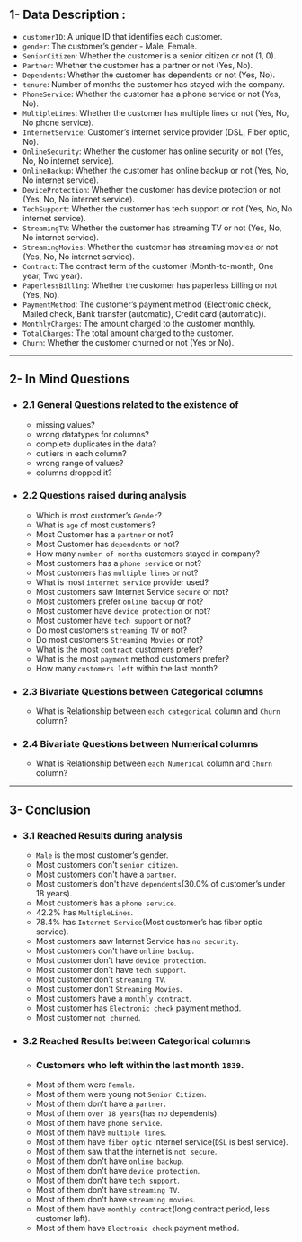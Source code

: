 ## 1- Data Description :
- `customerID`: A unique ID that identifies each customer.
- `gender`: The customer’s gender - Male, Female.
- `SeniorCitizen`: Whether the customer is a senior citizen or not (1, 0).
- `Partner`: Whether the customer has a partner or not (Yes, No).
- `Dependents`: Whether the customer has dependents or not (Yes, No).
- `tenure`: Number of months the customer has stayed with the company.
- `PhoneService`: Whether the customer has a phone service or not (Yes, No).
- `MultipleLines`: Whether the customer has multiple lines or not (Yes, No, No phone service).
- `InternetService`: Customer’s internet service provider (DSL, Fiber optic, No).
- `OnlineSecurity`: Whether the customer has online security or not (Yes, No, No internet service).
- `OnlineBackup`: Whether the customer has online backup or not (Yes, No, No internet service).
- `DeviceProtection`: Whether the customer has device protection or not (Yes, No, No internet service).
- `TechSupport`: Whether the customer has tech support or not (Yes, No, No internet service).
- `StreamingTV`: Whether the customer has streaming TV or not (Yes, No, No internet service).
- `StreamingMovies`: Whether the customer has streaming movies or not (Yes, No, No internet service).
- `Contract`: The contract term of the customer (Month-to-month, One year, Two year).
- `PaperlessBilling`: Whether the customer has paperless billing or not (Yes, No).
- `PaymentMethod`: The customer’s payment method (Electronic check, Mailed check, Bank transfer (automatic), Credit card (automatic)).
- `MonthlyCharges`: The amount charged to the customer monthly.
- `TotalCharges`: The total amount charged to the customer.
- `Churn`: Whether the customer churned or not (Yes or No).
_______________________________________________________________________________________
## 2- In Mind Questions
- ### 2.1 General Questions related to the existence of
  - missing values?
  - wrong datatypes for columns?
  - complete duplicates in the data?
  - outliers in each column?
  - wrong range of values?
  - columns dropped it?

- ### 2.2 Questions raised during analysis
  - Which is most customer’s `Gender`?
  - What is `age` of most customer’s?
  - Most Customer has a `partner` or not?
  - Most Customer has `dependents` or not?
  - How many `number of months` customers stayed in company?
  - Most customers has a `phone servic`e or not?
  - Most customers has `multiple lines` or not?
  - What is most `internet service` provider used?
  - Most customers saw Internet Service `secure` or not?
  - Most customers prefer `online backup` or not?
  - Most customer have `device protection` or not?
  - Most customer have `tech support` or not?
  - Do most customers `streaming TV` or not?
  - Do most customers `Streaming Movies` or not?
  - What is the most `contract` customers prefer?
  - What is the most `payment` method customers prefer?
  - How many `customers left` within the last month?

 - ### 2.3 Bivariate Questions between Categorical columns
   - What is Relationship between `each categorical` column and `Churn` column?

- ### 2.4 Bivariate Questions between Numerical columns
  -  What is Relationship between `each Numerical` column and `Churn` column?
_______________________________________________________________________________________
## 3- Conclusion

- ### 3.1 Reached Results during analysis
  - `Male` is the most customer’s gender.
  - Most customers don't `senior citizen`.
  - Most customers don't have a `partner`.
  - Most customer’s don't have `dependents`(30.0% of customer’s under 18 years).
  - Most customer’s has a `phone service`.
  - 42.2% has `MultipleLines`.
  - 78.4% has `Internet Service`(Most customer’s has fiber optic service).
  - Most customers saw Internet Service has `no security`.
  - Most customers don't have `online backup`.
  - Most customer don't have `device protection`.
  - Most customer don't have `tech support`.
  - Most customer don't `streaming TV`.
  - Most customer don't `Streaming Movies`.
  - Most customers have a `monthly contract`.
  - Most customer has `Electronic check` payment method.
  - Most customer `not churned`.

- ### 3.2 Reached Results between Categorical columns
  - ### Customers who left within the last month `1839`.
  - Most of them were `Female`.
  - Most of them were young not `Senior Citizen`.
  - Most of them don't have a `partner`.
  - Most of them `over 18 years`(has no dependents).
  - Most of them have `phone service`.
  - Most of them have `multiple lines`.
  - Most of them have `fiber optic` internet service(`DSL` is best service).
  - Most of them saw that the internet is `not secure`.
  - Most of them don't have `online backup`.
  - Most of them don't have `device protection`.
  - Most of them don't have `tech support`.
  - Most of them don't have `streaming TV`.
  - Most of them don't have `streaming movies`.
  - Most of them have `monthly contract`(long contract period, less customer left).
  - Most of them have `Electronic check`  payment method.
